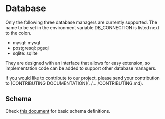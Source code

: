 # Database

Only the following three database managers are currently supported.
The name to be set in the environment variable DB_CONNECTION is listed next to the colon.

- mysql: mysql
- postgresql: pgsql
- sqlite: sqlite

They are designed with an interface that allows for easy extension, so implementation code can be added to support other database managers.

If you would like to contribute to our project, please send your contribution to [CONTRIBUTING DOCUMENTATION](. /... /CONTRIBUTING.md).

## Schema

Check [this document](../schema/README.md) for basic schema definitions.
